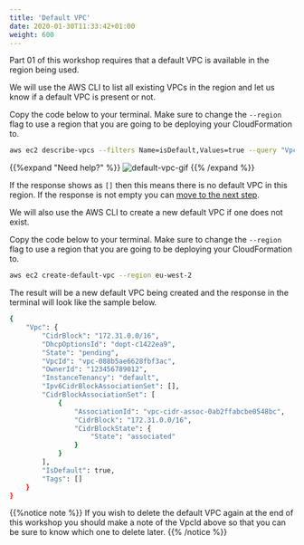 ```yaml
---
title: 'Default VPC'
date: 2020-01-30T11:33:42+01:00
weight: 600
---
```


Part 01 of this workshop requires that a default VPC is available in the region being used.

We will use the AWS CLI to list all existing VPCs in the region and let us know if a default VPC is present or not. 

Copy the code below to your terminal. Make sure to change the `--region` flag to use a region that you are going to be deploying your CloudFormation to.

```bash
aws ec2 describe-vpcs --filters Name=isDefault,Values=true --query "Vpcs[].VpcId" --region eu-west-2
```

{{%expand "Need help?" %}}
![default-vpc-gif](../default-vpc.gif)
{{% /expand %}}

If the response shows as `[]` then this means there is no default VPC in this region. If the response is not empty you can [move to the next step](../../30-workshop-part-01).

We will also use the AWS CLI to create a new default VPC if one does not exist. 

Copy the code below to your terminal. Make sure to change the `--region` flag to use a region that you are going to be deploying your CloudFormation to.

```bash
aws ec2 create-default-vpc --region eu-west-2
```
The result will be a new default VPC being created and the response in the terminal will look like the sample below.

```bash
{
    "Vpc": {
        "CidrBlock": "172.31.0.0/16",
        "DhcpOptionsId": "dopt-c1422ea9",
        "State": "pending",
        "VpcId": "vpc-088b5ae6628fbf3ac",
        "OwnerId": "123456789012",
        "InstanceTenancy": "default",
        "Ipv6CidrBlockAssociationSet": [],
        "CidrBlockAssociationSet": [
            {
                "AssociationId": "vpc-cidr-assoc-0ab2ffabcbe0548bc",
                "CidrBlock": "172.31.0.0/16",
                "CidrBlockState": {
                    "State": "associated"
                }
            }
        ],
        "IsDefault": true,
        "Tags": []
    }
}
```

{{%notice note %}}
If you wish to delete the default VPC again at the end of this workshop you should make a note of the VpcId above so that you can be sure to know which one to delete later.
{{% /notice %}}
